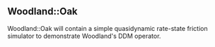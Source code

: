 ## Woodland::Oak

Woodland::Oak will contain a simple quasidynamic rate-state friction simulator
to demonstrate Woodland's DDM operator.
